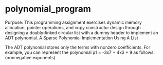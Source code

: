 # polynomial_program
Purpose:
This programming assignment exercises dynamic memory allocation, pointer operations, and copy constructor design through designing a doubly-linked circular list with a dummy header to implement an ADT polynomial.
A Sparse Polynomial Implementation Using A List

The ADT polynomial stores only the terms with nonzero coefficients. For example, you can represent the polynomial p1 = -3x7 + 4x3 + 9 as follows. (nonnegative exponents)
